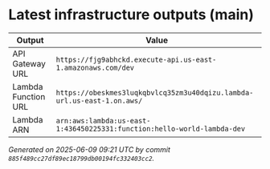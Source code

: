 # Latest infrastructure outputs (main)

| Output | Value |
| ------ | ----- |
| API Gateway URL | `https://fjg9abhckd.execute-api.us-east-1.amazonaws.com/dev` |
| Lambda Function URL | `https://obeskmes3luqkqbvlcq35zm3u40dqizu.lambda-url.us-east-1.on.aws/` |
| Lambda ARN | `arn:aws:lambda:us-east-1:436450225331:function:hello-world-lambda-dev` |

_Generated on 2025-06-09 09:21 UTC by commit `885f489cc27df89ec18799db00194fc332403cc2`._
